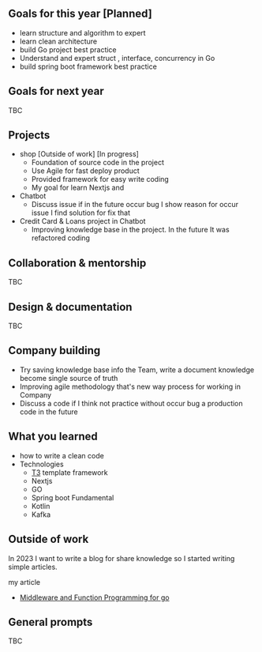 ## Goals for this year [Planned]

* learn structure and algorithm to expert
* learn clean architecture
* build Go project best practice
* Understand and expert struct , interface, concurrency in Go
* build spring boot framework best practice

## Goals for next year

TBC

## Projects

* shop [Outside of work] [In progress]
  * Foundation of source code in the project
  * Use Agile for fast deploy product
  * Provided framework for easy write coding
  * My goal for learn Nextjs and
* Chatbot
  * Discuss issue if in the future occur bug I show reason for occur issue I find solution for fix that
* Credit Card & Loans project in Chatbot
  * Improving knowledge base in the project. In the future It was refactored  coding

## Collaboration & mentorship

TBC
<!-- * share go programing for team -->

## Design & documentation

TBC

## Company building

* Try saving knowledge base info the Team, write a document knowledge become single source of truth
* Improving agile methodology that's new way process for working in Company
* Discuss a code if I think not practice without occur bug a production code in the future

## What you learned

* how to write a clean code
* Technologies
  * [T3](https://create.t3.gg) template framework
  * Nextjs
  * GO
  * Spring boot Fundamental
  * Kotlin
  * Kafka

## Outside of work

In 2023 I want to write a blog for share knowledge so I started writing simple articles.

my article

* [Middleware and Function Programming for go](https://medium.com/@aseaways1234/middleware-and-function-programming-for-go-50e47d09e46a)

## General prompts

TBC
